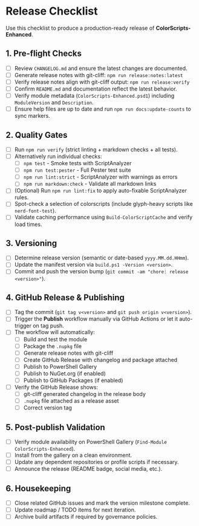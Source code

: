 # Release Checklist

Use this checklist to produce a production-ready release of **ColorScripts-Enhanced**.

## 1. Pre-flight Checks

- [ ] Review `CHANGELOG.md` and ensure the latest changes are documented.
- [ ] Generate release notes with git-cliff: `npm run release:notes:latest`
- [ ] Verify release notes align with git-cliff output: `npm run release:verify`
- [ ] Confirm `README.md` and documentation reflect the latest behavior.
- [ ] Verify module metadata (`ColorScripts-Enhanced.psd1`) including `ModuleVersion` and `Description`.
- [ ] Ensure help files are up to date and run `npm run docs:update-counts` to sync markers.

## 2. Quality Gates

- [ ] Run `npm run verify` (strict linting + markdown checks + all tests).
- [ ] Alternatively run individual checks:
  - [ ] `npm test` - Smoke tests with ScriptAnalyzer
  - [ ] `npm run test:pester` - Full Pester test suite
  - [ ] `npm run lint:strict` - ScriptAnalyzer with warnings as errors
  - [ ] `npm run markdown:check` - Validate all markdown links
- [ ] (Optional) Run `npm run lint:fix` to apply auto-fixable ScriptAnalyzer rules.
- [ ] Spot-check a selection of colorscripts (include glyph-heavy scripts like `nerd-font-test`).
- [ ] Validate caching performance using `Build-ColorScriptCache` and verify load times.

## 3. Versioning

- [ ] Determine release version (semantic or date-based `yyyy.MM.dd.HHmm`).
- [ ] Update the manifest version via `build.ps1 -Version <version>`.
- [ ] Commit and push the version bump (`git commit -am "chore: release <version>"`).

## 4. GitHub Release & Publishing

- [ ] Tag the commit (`git tag v<version>` and `git push origin v<version>`).
- [ ] Trigger the **Publish** workflow manually via GitHub Actions or let it auto-trigger on tag push.
- [ ] The workflow will automatically:
  - [ ] Build and test the module
  - [ ] Package the `.nupkg` file
  - [ ] Generate release notes with git-cliff
  - [ ] Create GitHub Release with changelog and package attached
  - [ ] Publish to PowerShell Gallery
  - [ ] Publish to NuGet.org (if enabled)
  - [ ] Publish to GitHub Packages (if enabled)
- [ ] Verify the GitHub Release shows:
  - [ ] git-cliff generated changelog in the release body
  - [ ] `.nupkg` file attached as a release asset
  - [ ] Correct version tag

## 5. Post-publish Validation

- [ ] Verify module availability on PowerShell Gallery (`Find-Module ColorScripts-Enhanced`).
- [ ] Install from the gallery on a clean environment.
- [ ] Update any dependent repositories or profile scripts if necessary.
- [ ] Announce the release (README badge, social media, etc.).

## 6. Housekeeping

- [ ] Close related GitHub issues and mark the version milestone complete.
- [ ] Update roadmap / TODO items for next iteration.
- [ ] Archive build artifacts if required by governance policies.
